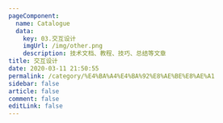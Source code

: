 ```yaml
---
pageComponent: 
  name: Catalogue
  data: 
    key: 03.交互设计
    imgUrl: /img/other.png
    description: 技术文档、教程、技巧、总结等文章
title: 交互设计
date: 2020-03-11 21:50:55
permalink: /category/%E4%BA%A4%E4%BA%92%E8%AE%BE%E8%AE%A1
sidebar: false
article: false
comment: false
editLink: false
---
```


